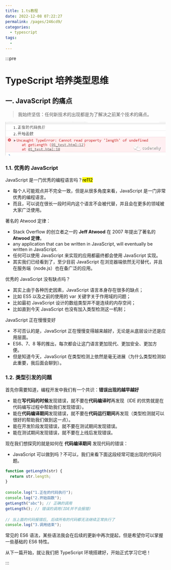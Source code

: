 ```yaml
---
title: 1.ts教程
date: 2022-12-08 07:22:27
permalink: /pages/246cd9/
categories:
  - typescript
tags:
  -
---
```


:::pre

# TypeScript 培养类型思维

## **一. JavaScript 的痛点**

> 我始终坚信：任何新技术的出现都是为了解决之前某个技术的痛点。

![图片](./assets/1.png)

### 1.1. 优秀的 JavaScript

JavaScript 是一门优秀的编程语言吗？<mark>re112</mark>

- 每个人可能观点并不完全一致，但是从很多角度来看，JavaScript 是一门非常优秀的编程语言。
- 而且，可以说在很长一段时间内这个语言不会被代替，并且会在更多的领域被大家广泛使用。

著名的 Atwood 定律：

- Stack Overflow 的创立者之一的 **Jeff Atwood** 在 2007 年提出了著名的 **Atwood 定律**。
- any application that can be written in JavaScript, will eventually be written in JavaScript.
- 任何可以使用 JavaScript 来实现的应用都最终都会使用 JavaScript 实现。
- 其实我们已经看到了，至少目前 JavaScript 在浏览器端依然无可替代，并且在服务端（node.js）也在备广泛的应用。

优秀的 JavaScript 没有缺点吗？

- 其实上由于各种历史因素，JavaScript 语言本身存在很多的缺点；
- 比如 ES5 以及之前的使用的 var 关键字关于作用域的问题；
- 比如最初 JavaScript 设计的数组类型并不是连续的内存空间；
- 比如直到今天 JavaScript 也没有加入类型检测这一机制；

JavaScript 正在慢慢变好

- 不可否认的是，JavaScript 正在慢慢变得越来越好，无论是从底层设计还是应用层面。
- ES6、7、8 等的推出，每次都会让这门语言更加现代、更加安全、更加方便。
- 但是知道今天，JavaScript 在类型检测上依然是毫无进展（为什么类型检测如此重要，我后面会聊到）。

### 1.2. 类型引发的问题

首先你需要知道，编程开发中我们有一个共识：**错误出现的越早越好**

- 能在**写代码的时候**发现错误，就不要在**代码编译时**再发现（IDE 的优势就是在代码编写过程中帮助我们发现错误）。
- 能在**代码编译期间**发现错误，就不要在**代码运行期间**再发现（类型检测就可以很好的帮助我们做到这一点）。
- 能在开发阶段发现错误，就不要在测试期间发现错误。
- 能在测试期间发现错误，就不要在上线后发现错误。

现在我们想探究的就是如何在 **代码编译期间** 发现代码的错误：

- JavaScript 可以做到吗？不可以，我们来看下面这段经常可能出现的代码问题。

```javascript
function getLength(str) {
  return str.length;
}

console.log("1.正在的代码执行");
console.log("2.开始函数");
getLength("abc"); // 正确的调用
getLength(); // 错误的调用(IDE并不会报错)

// 当上面的代码报错后, 后续所有的代码都无法继续正常执行了
console.log("3.调用结束");
```

常见的 ES6 语法，某些语法我会在后续的更新中再次提起，但是希望你可以掌握一些基础的 ES6 特性。

从下一篇开始，就让我们把 TypeScript 环境搭建好，开始正式学习它吧！

:::
